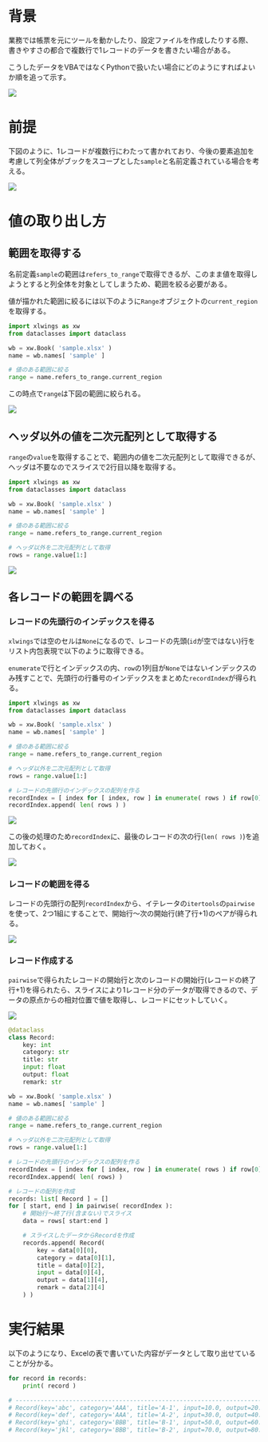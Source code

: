 # 背景
業務では帳票を元にツールを動かしたり、設定ファイルを作成したりする際、
書きやすさの都合で複数行で1レコードのデータを書きたい場合がある。

こうしたデータをVBAではなくPythonで扱いたい場合にどのようにすればよいか順を追って示す。

![](.img/1714374642855.png)

# 前提
下図のように、1レコードが複数行にわたって書かれており、今後の要素追加を考慮して列全体がブックをスコープとした`sample`と名前定義されている場合を考える。

![](.img/1714374733268.png)

# 値の取り出し方
## 範囲を取得する
名前定義`sample`の範囲は`refers_to_range`で取得できるが、このまま値を取得しようとすると列全体を対象としてしまうため、範囲を絞る必要がある。

値が描かれた範囲に絞るには以下のように`Range`オブジェクトの`current_region`を取得する。

```py
import xlwings as xw
from dataclasses import dataclass

wb = xw.Book( 'sample.xlsx' )
name = wb.names[ 'sample' ]

# 値のある範囲に絞る
range = name.refers_to_range.current_region
```

この時点で`range`は下図の範囲に絞られる。

![](.img/1714376478188.png)

## ヘッダ以外の値を二次元配列として取得する
`range`の`value`を取得することで、範囲内の値を二次元配列として取得できるが、ヘッダは不要なのでスライスで2行目以降を取得する。

```py
import xlwings as xw
from dataclasses import dataclass

wb = xw.Book( 'sample.xlsx' )
name = wb.names[ 'sample' ]

# 値のある範囲に絞る
range = name.refers_to_range.current_region

# ヘッダ以外を二次元配列として取得
rows = range.value[1:]
```

![](.img/1714375226733.png)

## 各レコードの範囲を調べる
### レコードの先頭行のインデックスを得る
`xlwings`では空のセルは`None`になるので、レコードの先頭(`id`が空ではない)行をリスト内包表現で以下のように取得できる。

`enumerate`で行とインデックスの内、`row`の1列目が`None`ではないインデックスのみ残すことで、先頭行の行番号のインデックスをまとめた`recordIndex`が得られる。

```py
import xlwings as xw
from dataclasses import dataclass

wb = xw.Book( 'sample.xlsx' )
name = wb.names[ 'sample' ]

# 値のある範囲に絞る
range = name.refers_to_range.current_region

# ヘッダ以外を二次元配列として取得
rows = range.value[1:]

# レコードの先頭行のインデックスの配列を作る
recordIndex = [ index for [ index, row ] in enumerate( rows ) if row[0] is not None ]
recordIndex.append( len( rows ) )
```
![](.img/1714377263962.png)

この後の処理のため`recordIndex`に、最後のレコードの次の行(`len( rows )`)を追加しておく。

![](.img/1714377325314.png)

### レコードの範囲を得る
レコードの先頭行の配列`recordIndex`から、イテレータの`itertools`の`pairwise`を使って、2つ1組にすることで、開始行～次の開始行(終了行+1)のペアが得られる。

![](.img/1714377505546.png)

### レコード作成する
`pairwise`で得られたレコードの開始行と次のレコードの開始行(レコードの終了行+1)を得られたら、スライスにより1レコード分のデータが取得できるので、データの原点からの相対位置で値を取得し、レコードにセットしていく。

![](.img/1714379118065.png)

```py
@dataclass
class Record:
    key: int
    category: str
    title: str
    input: float
    output: float
    remark: str

wb = xw.Book( 'sample.xlsx' )
name = wb.names[ 'sample' ]

# 値のある範囲に絞る
range = name.refers_to_range.current_region

# ヘッダ以外を二次元配列として取得
rows = range.value[1:]

# レコードの先頭行のインデックスの配列を作る
recordIndex = [ index for [ index, row ] in enumerate( rows ) if row[0] is not None ]
recordIndex.append( len( rows) )

# レコードの配列を作成
records: list[ Record ] = []
for [ start, end ] in pairwise( recordIndex ):
    # 開始行～終了行(含まない)でスライス
    data = rows[ start:end ]

    # スライスしたデータからRecordを作成    
    records.append( Record(
        key = data[0][0],
        category = data[0][1],
        title = data[0][2],
        input = data[0][4],
        output = data[1][4],
        remark = data[2][4]
    ) )
```

# 実行結果
以下のようになり、Excelの表で書いていた内容がデータとして取り出せていることが分かる。

```py
for record in records:
    print( record )

# --------------------------------------------------------------------------------------
# Record(key='abc', category='AAA', title='A-1', input=10.0, output=20.0, remark='aaa')
# Record(key='def', category='AAA', title='A-2', input=30.0, output=40.0, remark='aaa')
# Record(key='ghi', category='BBB', title='B-1', input=50.0, output=60.0, remark='bbb')
# Record(key='jkl', category='BBB', title='B-2', input=70.0, output=80.0, remark='bbb')
```